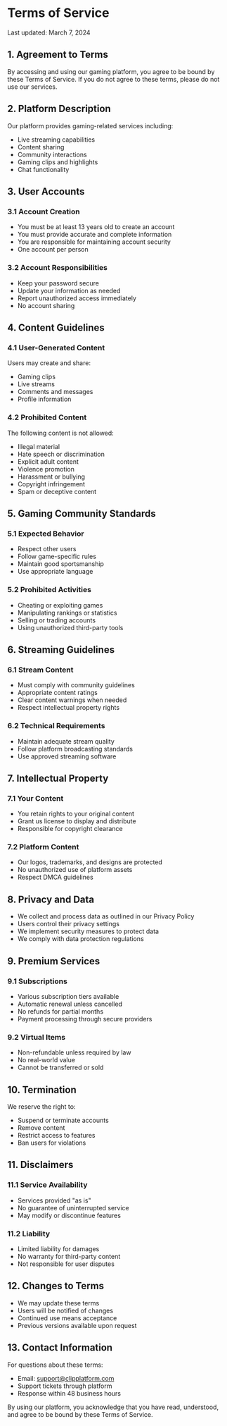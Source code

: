 
# Terms of Service

Last updated: March 7, 2024

## 1. Agreement to Terms

By accessing and using our gaming platform, you agree to be bound by these Terms of Service. If you do not agree to these terms, please do not use our services.

## 2. Platform Description

Our platform provides gaming-related services including:
- Live streaming capabilities
- Content sharing
- Community interactions
- Gaming clips and highlights
- Chat functionality

## 3. User Accounts

### 3.1 Account Creation
- You must be at least 13 years old to create an account
- You must provide accurate and complete information
- You are responsible for maintaining account security
- One account per person

### 3.2 Account Responsibilities
- Keep your password secure
- Update your information as needed
- Report unauthorized access immediately
- No account sharing

## 4. Content Guidelines

### 4.1 User-Generated Content
Users may create and share:
- Gaming clips
- Live streams
- Comments and messages
- Profile information

### 4.2 Prohibited Content
The following content is not allowed:
- Illegal material
- Hate speech or discrimination
- Explicit adult content
- Violence promotion
- Harassment or bullying
- Copyright infringement
- Spam or deceptive content

## 5. Gaming Community Standards

### 5.1 Expected Behavior
- Respect other users
- Follow game-specific rules
- Maintain good sportsmanship
- Use appropriate language

### 5.2 Prohibited Activities
- Cheating or exploiting games
- Manipulating rankings or statistics
- Selling or trading accounts
- Using unauthorized third-party tools

## 6. Streaming Guidelines

### 6.1 Stream Content
- Must comply with community guidelines
- Appropriate content ratings
- Clear content warnings when needed
- Respect intellectual property rights

### 6.2 Technical Requirements
- Maintain adequate stream quality
- Follow platform broadcasting standards
- Use approved streaming software

## 7. Intellectual Property

### 7.1 Your Content
- You retain rights to your original content
- Grant us license to display and distribute
- Responsible for copyright clearance

### 7.2 Platform Content
- Our logos, trademarks, and designs are protected
- No unauthorized use of platform assets
- Respect DMCA guidelines

## 8. Privacy and Data

- We collect and process data as outlined in our Privacy Policy
- Users control their privacy settings
- We implement security measures to protect data
- We comply with data protection regulations

## 9. Premium Services

### 9.1 Subscriptions
- Various subscription tiers available
- Automatic renewal unless cancelled
- No refunds for partial months
- Payment processing through secure providers

### 9.2 Virtual Items
- Non-refundable unless required by law
- No real-world value
- Cannot be transferred or sold

## 10. Termination

We reserve the right to:
- Suspend or terminate accounts
- Remove content
- Restrict access to features
- Ban users for violations

## 11. Disclaimers

### 11.1 Service Availability
- Services provided "as is"
- No guarantee of uninterrupted service
- May modify or discontinue features

### 11.2 Liability
- Limited liability for damages
- No warranty for third-party content
- Not responsible for user disputes

## 12. Changes to Terms

- We may update these terms
- Users will be notified of changes
- Continued use means acceptance
- Previous versions available upon request

## 13. Contact Information

For questions about these terms:
- Email: support@clipplatform.com
- Support tickets through platform
- Response within 48 business hours

By using our platform, you acknowledge that you have read, understood, and agree to be bound by these Terms of Service.
